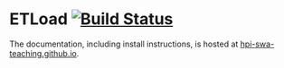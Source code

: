 # ETLoad [![Build Status](https://travis-ci.org/HPI-SWA-Teaching/ETLoad.svg?branch=master)](https://travis-ci.org/HPI-SWA-Teaching/ETLoad)

The documentation, including install instructions, is hosted at [hpi-swa-teaching.github.io](http://hpi-swa-teaching.github.io/ETLoad/).
